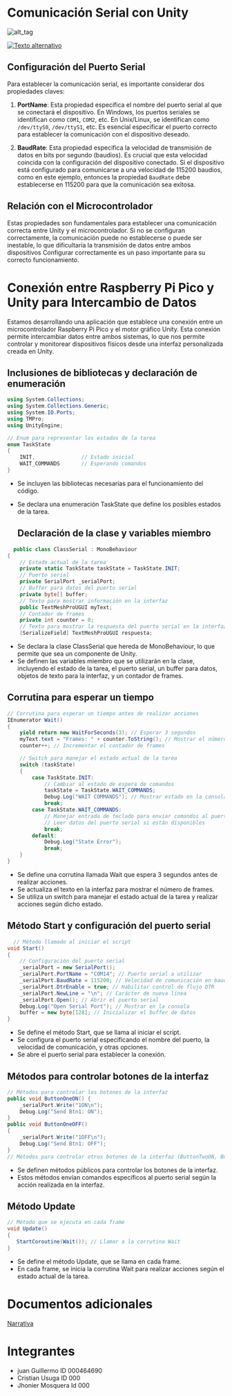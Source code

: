 # Comunicación Serial con Unity

![alt_tag](https://cdn.discordapp.com/attachments/977607304264425522/1228339052881641603/image.png?ex=662baee3&is=661939e3&hm=44c50ac7c9e912124ee03471a75eec9a0134443ab3f108da4b8e18c806702760&)

[![Texto alternativo](https://cdn.discordapp.com/attachments/977607304264425522/1228339052881641603/image.png?ex=662baee3&is=661939e3&hm=44c50ac7c9e912124ee03471a75eec9a0134443ab3f108da4b8e18c806702760&)](https://www.youtube.com/watch?v=y2WqV1QcpEs)


## Configuración del Puerto Serial

Para establecer la comunicación serial, es importante considerar dos propiedades claves:
1. **PortName**: Esta propiedad especifica el nombre del puerto serial al que se conectará el dispositivo. En Windows, los puertos seriales se identifican como `COM1`, `COM2`, etc. En Unix/Linux, se identifican como `/dev/ttyS0`, `/dev/ttyS1`, etc. Es esencial especificar el puerto correcto para establecer la comunicación con el dispositivo deseado.

2. **BaudRate**: Esta propiedad especifica la velocidad de transmisión de datos en bits por segundo (baudios). Es crucial que esta velocidad coincida con la configuración del dispositivo conectado. Si el dispositivo está configurado para comunicarse a una velocidad de 115200 baudios, como en este ejemplo, entonces la propiedad `BaudRate` debe establecerse en 115200 para que la comunicación sea exitosa.

## Relación con el Microcontrolador

Estas propiedades son fundamentales para establecer una comunicación correcta entre Unity y el microcontrolador. Si no se configuran correctamente, la comunicación puede no establecerse o puede ser inestable, lo que dificultaría la transmisión de datos entre ambos dispositivos Configurar correctamente es un paso importante para su correcto funcionamiento.

# Conexión entre Raspberry Pi Pico y Unity para Intercambio de Datos 
Estamos desarrollando una aplicación que establece una conexión entre un microcontrolador Raspberry Pi Pico y el motor gráfico Unity. Esta conexión permite intercambiar datos entre ambos sistemas, lo que nos permite controlar y monitorear dispositivos físicos desde una interfaz personalizada creada en Unity.

## Inclusiones de bibliotecas y declaración de enumeración
```c#
using System.Collections;
using System.Collections.Generic;
using System.IO.Ports;
using TMPro;
using UnityEngine;

// Enum para representar los estados de la tarea
enum TaskState
{
    INIT,               // Estado inicial
    WAIT_COMMANDS       // Esperando comandos
}
```
- Se incluyen las bibliotecas necesarias para el funcionamiento del código.
- Se declara una enumeración TaskState que define los posibles estados de la tarea.

  ##  Declaración de la clase y variables miembro
```c#
  public class ClassSerial : MonoBehaviour
{
    // Estado actual de la tarea
    private static TaskState taskState = TaskState.INIT;
    // Puerto serial
    private SerialPort _serialPort;
    // Buffer para datos del puerto serial
    private byte[] buffer;
    // Texto para mostrar información en la interfaz
    public TextMeshProUGUI myText;
    // Contador de frames
    private int counter = 0;
    // Texto para mostrar la respuesta del puerto serial en la interfaz
    [SerializeField] TextMeshProUGUI respuesta;
```

- Se declara la clase ClassSerial que hereda de MonoBehaviour, lo que permite que sea un componente de Unity.
- Se definen las variables miembro que se utilizarán en la clase, incluyendo el estado de la tarea, el puerto serial, un buffer para datos, objetos de texto para la interfaz, y un contador de frames.

## Corrutina para esperar un tiempo
```c#
// Corrutina para esperar un tiempo antes de realizar acciones
IEnumerator Wait()
{
    yield return new WaitForSeconds(3); // Esperar 3 segundos
    myText.text = "Frames: " + counter.ToString(); // Mostrar el número de frames
    counter++; // Incrementar el contador de frames

    // Switch para manejar el estado actual de la tarea
    switch (taskState)
    {
        case TaskState.INIT:
            // Cambiar al estado de espera de comandos
            taskState = TaskState.WAIT_COMMANDS;
            Debug.Log("WAIT COMMANDS"); // Mostrar estado en la consola
            break;
        case TaskState.WAIT_COMMANDS:
            // Manejar entrada de teclado para enviar comandos al puerto serial
            // Leer datos del puerto serial si están disponibles
            break;
        default:
            Debug.Log("State Error");
            break;
    }
}
```
- Se define una corrutina llamada Wait que espera 3 segundos antes de realizar acciones.
- Se actualiza el texto en la interfaz para mostrar el número de frames.
- Se utiliza un switch para manejar el estado actual de la tarea y realizar acciones según dicho estado.

## Método Start y configuración del puerto serial
```c#
  // Método llamado al iniciar el script
void Start()
{
    // Configuración del puerto serial
    _serialPort = new SerialPort();
    _serialPort.PortName = "COM14"; // Puerto serial a utilizar
    _serialPort.BaudRate = 115200; // Velocidad de comunicación en baudios
    _serialPort.DtrEnable = true; // Habilitar control de flujo DTR
    _serialPort.NewLine = "\n"; // Carácter de nueva línea
    _serialPort.Open(); // Abrir el puerto serial
    Debug.Log("Open Serial Port"); // Mostrar en la consola
    buffer = new byte[128]; // Inicializar el buffer de datos
}
```
- Se define el método Start, que se llama al iniciar el script.
- Se configura el puerto serial especificando el nombre del puerto, la velocidad de comunicación, y otras opciones.
- Se abre el puerto serial para establecer la conexión.

## Métodos para controlar botones de la interfaz
```c#
// Métodos para controlar los botones de la interfaz
public void ButtonOneON() {
    _serialPort.Write("1ON\n");
    Debug.Log("Send Btn1: ON");
}
public void ButtonOneOFF()
{
    _serialPort.Write("1OFF\n");
    Debug.Log("Send Btn1: OFF");
}
// Métodos para controlar otros botones de la interfaz (ButtonTwoON, ButtonTwoOFF, ...)
```
- Se definen métodos públicos para controlar los botones de la interfaz.
- Estos métodos envían comandos específicos al puerto serial según la acción realizada en la interfaz.

## Método Update
```c#
// Método que se ejecuta en cada frame
void Update()
{
   StartCoroutine(Wait()); // Llamar a la corrutina Wait
}
```
- Se define el método Update, que se llama en cada frame.
- En cada frame, se inicia la corrutina Wait para realizar acciones según el estado actual de la tarea.

# Documentos adicionales
[Narrativa](https://docs.google.com/document/d/1h1A-v5upudZEDbUCTuFwZtA7TT6g6vtgDPxW0Iy4LtM/edit?usp=drivesdk)


# Integrantes 
- juan Guillermo ID 000464690
- Cristian Usuga ID 000
- Jhonier Mosquera Id 000

